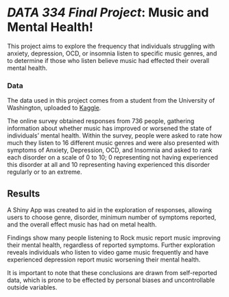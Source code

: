 # *DATA 334 Final Project*: Music and Mental Health!

This project aims to explore the frequency that individuals struggling with anxiety, depression, OCD, or insomnia listen to specific music genres, and to determine if those who listen believe music had effected their overall mental health. 

### Data

The data used in this project comes from a student from the University of Washington, uploaded to [Kaggle](https://www.kaggle.com/datasets/catherinerasgaitis/mxmh-survey-results?resource=download). 

The online survey obtained responses from 736 people, gathering information about whether music has improved or worsened the state of individuals’ mental health. Within the survey, people were asked to rate how much they listen to 16 different music genres and were also presented with symptoms of Anxiety, Depression, OCD, and Insomnia and asked to rank each disorder on a scale of 0 to 10; 0 representing not having experienced this disorder at all and 10 representing having experienced this disorder regularly or to an extreme.

## Results

A Shiny App was created to aid in the exploration of responses, allowing users to choose genre, disorder, minimum number of symptoms reported, and the overall effect music has had on metal health. 

Findings show many people listening to Rock music report music improving their mental health, regardless of reported symptoms. Further exploration reveals individuals who listen to video game music frequently and have experienced depression report music worsening their mental health.

It is important to note that these conclusions are drawn from self-reported data, which is prone to be effected by personal biases and uncontrollable outside variables.


